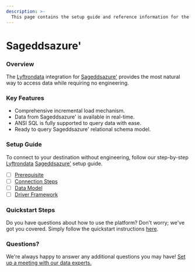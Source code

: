 ```yaml
---
description: >-
  This page contains the setup guide and reference information for the Sageddsazure' source connector.
---
```


# Sageddsazure'

### Overview

The [Lyftrondata](https://www.lyftrondata.com/) integration for [Sageddsazure'](None) provides the most natural way to access data while requiring no engineering.

### Key Features

* Comprehensive incremental load mechanism.
* Data from Sageddsazure' is available in real-time.&#x20;
* ANSI SQL is fully supported to query data with ease.
* Ready to query Sageddsazure' relational schema model.

### Setup Guide

To connect to your destination without engineering, follow our step-by-step [Lyftrondata](https://www.lyftrondata.com/)  [Sageddsazure'](None) setup guide.

* [ ] [Prerequisite](prerequisite.md)
* [ ] [Connection Steps](connection-steps.md)
* [ ] [Data Model](data-model/erd.md)
* [ ] [Driver Framework](driver-framework/)

### Quickstart Steps

Do you have questions about how to use the platform? Don't worry; we've got you covered. Simply follow the quickstart instructions [here](../README.md).

### Questions? <a href="#questions" id="questions"></a>

We're always happy to answer any additional questions you may have! [Set up a meeting with our data experts.](https://www.lyftrondata.com/book-a-meeting/)

